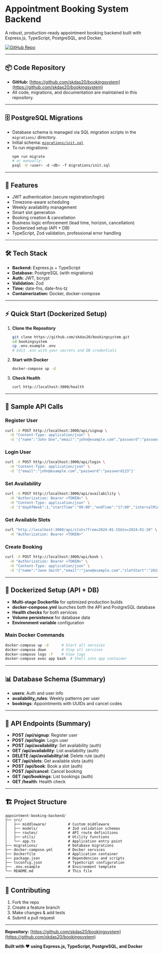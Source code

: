 # Appointment Booking System Backend

A robust, production-ready appointment booking backend built with Express.js, TypeScript, PostgreSQL, and Docker.

[![GitHub Repo](https://img.shields.io/badge/GitHub-View%20on%20GitHub-blue?logo=github)](https://github.com/skdas20/bookingsystem)

---

## 📦 Code Repository

- **GitHub:** [https://github.com/skdas20/bookingsystem](https://github.com/skdas20/bookingsystem)
- All code, migrations, and documentation are maintained in this repository.

---

## 🗄️ PostgreSQL Migrations

- Database schema is managed via SQL migration scripts in the `migrations/` directory.
- Initial schema: [`migrations/init.sql`](migrations/init.sql)
- To run migrations:
  ```bash
  npm run migrate
  # or manually:
  psql -U <user> -d <db> -f migrations/init.sql
  ```

---

## 🚀 Features
- JWT authentication (secure registration/login)
- Timezone-aware scheduling
- Weekly availability management
- Smart slot generation
- Booking creation & cancellation
- Business logic enforcement (lead time, horizon, cancellation)
- Dockerized setup (API + DB)
- TypeScript, Zod validation, professional error handling

---

## 🛠 Tech Stack
- **Backend:** Express.js + TypeScript
- **Database:** PostgreSQL (with migrations)
- **Auth:** JWT, bcrypt
- **Validation:** Zod
- **Time:** date-fns, date-fns-tz
- **Containerization:** Docker, docker-compose

---

## ⚡ Quick Start (Dockerized Setup)

1. **Clone the Repository**
   ```bash
   git clone https://github.com/skdas20/bookingsystem.git
   cd bookingsystem
   cp .env.example .env
   # Edit .env with your secrets and DB credentials
   ```

2. **Start with Docker**
   ```bash
   docker-compose up -d
   ```

3. **Check Health**
   ```bash
   curl http://localhost:3000/health
   ```

---

## 📝 Sample API Calls

### Register User
```bash
curl -X POST http://localhost:3000/api/signup \
  -H "Content-Type: application/json" \
  -d '{"name":"John Doe","email":"john@example.com","password":"password123"}'
```

### Login User
```bash
curl -X POST http://localhost:3000/api/login \
  -H "Content-Type: application/json" \
  -d '{"email":"john@example.com","password":"password123"}'
```

### Set Availability
```bash
curl -X POST http://localhost:3000/api/availability \
  -H "Authorization: Bearer <TOKEN>" \
  -H "Content-Type: application/json" \
  -d '{"dayOfWeek":1,"startTime":"09:00","endTime":"17:00","intervalMin":30,"timeZone":"America/New_York"}'
```

### Get Available Slots
```bash
curl "http://localhost:3000/api/slots?from=2024-01-15&to=2024-01-20" \
  -H "Authorization: Bearer <TOKEN>"
```

### Create Booking
```bash
curl -X POST http://localhost:3000/api/book \
  -H "Authorization: Bearer <TOKEN>" \
  -H "Content-Type: application/json" \
  -d '{"name":"Jane Smith","email":"jane@example.com","slotStart":"2024-01-15T14:00:00.000Z","slotEnd":"2024-01-15T14:30:00.000Z"}'
```

---

## 🐳 Dockerized Setup (API + DB)

- **Multi-stage Dockerfile** for optimized production builds
- **docker-compose.yml** launches both the API and PostgreSQL database
- **Health checks** for both services
- **Volume persistence** for database data
- **Environment variable** configuration

### Main Docker Commands
```bash
docker-compose up -d      # Start all services
docker-compose down       # Stop all services
docker-compose logs -f    # View logs
docker-compose exec app bash  # Shell into app container
```

---

## 📊 Database Schema (Summary)
- **users**: Auth and user info
- **availability_rules**: Weekly patterns per user
- **bookings**: Appointments with UUIDs and cancel codes

---

## 🔗 API Endpoints (Summary)
- **POST /api/signup**: Register user
- **POST /api/login**: Login user
- **POST /api/availability**: Set availability (auth)
- **GET /api/availability**: List availability (auth)
- **DELETE /api/availability/:id**: Delete rule (auth)
- **GET /api/slots**: Get available slots (auth)
- **POST /api/book**: Book a slot (auth)
- **POST /api/cancel**: Cancel booking
- **GET /api/bookings**: List bookings (auth)
- **GET /health**: Health check

---

## 🏗 Project Structure
```
appointment-booking-backend/
├── src/
│   ├── middleware/          # Custom middleware
│   ├── models/              # Zod validation schemas
│   ├── routes/              # API route definitions
│   ├── utils/               # Utility functions
│   └── app.ts               # Application entry point
├── migrations/              # Database migrations
├── docker-compose.yml       # Docker services
├── Dockerfile               # Application container
├── package.json             # Dependencies and scripts
├── tsconfig.json            # TypeScript configuration
├── .env.example             # Environment template
└── README.md                # This file
```

---

## 🤝 Contributing
1. Fork the repo
2. Create a feature branch
3. Make changes & add tests
4. Submit a pull request

---

**Repository:** [https://github.com/skdas20/bookingsystem](https://github.com/skdas20/bookingsystem)

**Built with ❤️ using Express.js, TypeScript, PostgreSQL, and Docker**

